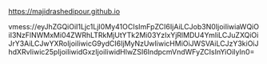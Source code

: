 https://majidrashedipour.github.io

vmess://eyJhZGQiOiI1Ljc1LjI0My41OCIsImFpZCI6IjAiLCJob3N0IjoiIiwiaWQiOiI3NzFlNWMxMi04ZWRhLTRkMjUtYTk2Mi03YzIxYjRlMDU4YmIiLCJuZXQiOiJrY3AiLCJwYXRoIjoiIiwicG9ydCI6IjMyNzUwIiwicHMiOiJWSVAiLCJzY3kiOiJhdXRvIiwic25pIjoiIiwidGxzIjoiIiwidHlwZSI6IndpcmVndWFyZCIsInYiOiIyIn0=
